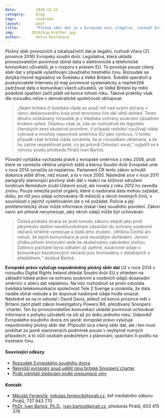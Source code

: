```yaml
---
date:         2016-12-22
category:     blog
tags:         soukromí
layout:       post
title:        "Plošný sběr dat je v Evropské unii ilegální, rozhodl Evropský soudní dvůr. Legislativu má změnit Švédsko, Velká Británie i Česká republika" 
img:        2016/big-brother.jpg
author:       Petra Dvořáková
---
```


Plošný sběr provozních a lokalizačních dat je ilegální, rozhodl včera (21. prosince 2016) Evropský soudní dvůr. Legislativa, která ukládá provozovatelům povinnost sbírat data o elektronické a telefonické komunikaci uživatelů, je v rozporu s právem EU. To povoluje pouze cílený sběr dat v případě vyšetřování závažného trestného činu. Rozsudek se dotýká hlavně legislativy ve Švédsku a Velké Británii. Švédští operátoři a poskytovatelé Internetu již mají povinnost systematicky a nepřetržitě zadržovat data o komunikaci všech uživatelů, ve Velké Británii by mělo podobné opatření začít platit od konce tohoto roku. Takové praktiky však dle rozsudku nelze v demokratické společnosti obhajovat.

>  „Nejen britská či švédská vláda se snaží mít nad svými občany v rámci deklarovaného boje proti terorismu čím dál větší dohled. Tento dlouho očekávaný rozsudek je z hlediska ochrany soukromí zásadním krokem vpřed. Otázkou však je, zda se rozhodnutí do legislativ členských zemí skutečně promítne. V případě restrikcí využívají vlády vybrané a mnohdy nepovinné směrnice EU jako výmluvu. V tomto případě však britská vláda oznámila, že je rozsudkem zklamána, a že ho začne respektovat poté, co jej potvrdí Odvolací soud,“ vyjádřil se k výnosu soudu předseda Pirátů Ivan Bartoš.

Původní vyhláška vycházela právě z evropské směrnice z roku 2006, proti které se vymezila většina unijních států a kterou Soudní dvůr Evropské unie v roce 2014 označila za neplatnou. Parlament ČR tento zákon schválil dokonce ještě dříve, než musel, a to v roce 2005. Následně sice v roce 2011 paragrafy stanovující povinný sběr dat v reakci na stížnost sdružení Iuridicum Remedium zrušil Ústavní soud, ale novela z roku 2012 ho zavedla znovu. Pouze omezila počet orgánů, které o nasbíraná data mohou zažádat, dobu, po níž jsou údaje uchovávány (6 měsíců) a okruh trestných činů, v souvislosti s jejichž vyšetřováním lze o ně požádat. Policie a její protiteroristický útvar může informace získat i bez soudního povolení. Zákon navíc ani přesně nevymezuje, jaký okruh údajů může být uchováván.

>  Česká pirátská strana se proti tomuto zákonu stejně jako proti jakýmkoliv dalším neodůvodněným zásahům do ochrany soukromí občanů striktně vymezuje a žádá jeho zrušení. „Většina Čechů ani netuší, že jejich komunikace je pod neustálým dohledem. Jenom zřídka přitom šmírování vede ke skutečnému zabránění zločinu. Zatímco pachatel bývá odhalen až zpětně, soukromé údaje o komunikaci bezúhonných občanů jsou hromaděny v databázích s předstihem,“ dodává Bartoš.

**Evropské právo vylučuje nepodmíněný plošný sběr dat** Už v roce 2014 v rozsudku Digital Rights Ireland shledal Soudní dvůr EU s ohledem na základní lidské právo na ochranu soukromí a osobních údajů dosavadní směrnici o sběru dat neplatnou. Na toto rozhodnutí se proto odvolala švédská telekomunikační společnost Tele 2 Sverige a oznámila, že data nadále sbírat nebude a že doposud nasbírané údaje hodlá smazat. Následně se na ni odvolal i David Davis, jelikož od konce prosince měl v Británii začít platit zákon Investigatory Powers Bill, přezdívaný Snoopers´charter. Ten by provozovatelům komunikací ukládal povinnost uchovávat informace o pohybu uživatelů na síti až po dobu jednoho roku. Odpověď Evropského soudního dvora zní jasně: evropské právo vylučuje nepodmíněný plošný sběr dat. Připouští sice cílený sběr dat, ale i ten musí probíhat za jasně stanovených podmínek pouze v nezbytně nutných případech, a to vůči osobám podezřelým z plánování, spáchání či podílu na trestném činu.

#### Související odkazy

* [Rozsudek Evropského soudního dvora](http://curia.europa.eu/jcms/upload/docs/application/pdf/2016-12/cp160145en.pdf)
* [Nejvyšší evropský soud udělil ránu britské Snoopers´charter](https://www.theguardian.com/law/2016/dec/21/eus-highest-court-delivers-blow-to-uk-snoopers-charter)
* [Piráti odmítají sledování podle presumpce viny](https://www.pirati.cz/tiskove-zpravy/pirati-odmitaji-sledovani-podle-presumpce-viny)

#### Kontakt

* [Mikuláš Ferjenčík](https://www.pirati.cz/lide/mikulas_ferjencik), [mikulas.ferjencik@pirati.cz](mikulas.ferjencik@pirati.cz), šéf mediálního odboru Pirátů, 737 943 770
* [PhDr. Ivan Bartoš, Ph.D.](https://www.pirati.cz/lide/ivan_bartos), [ivan.bartos@pirati.cz](ivan.bartos@pirati.cz), předseda Pirátů, 603 415 378
